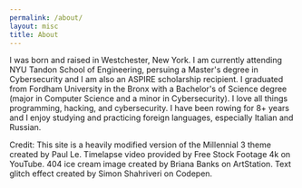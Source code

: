 ```yaml
---
permalink: /about/
layout: misc
title: About
---
```


I was born and raised in Westchester, New York. I am currently attending NYU Tandon School of Engineering, persuing a Master's degree in Cybersecurity and I am also an ASPIRE scholarship recipient. I graduated from Fordham University in the Bronx with a Bachelor's of Science degree (major in Computer Science and a minor in Cybersecurity). I love all things programming, hacking, and cybersecurity. I have been rowing for 8+ years and I enjoy studying and practicing foreign languages, especially Italian and Russian. 

Credit: This site is a heavily modified version of the Millennial 3 theme created by Paul Le. Timelapse video provided by Free Stock Footage 4k on YouTube. 404 ice cream image created by Briana Banks on ArtStation. Text glitch effect created by Simon Shahriveri on Codepen.

